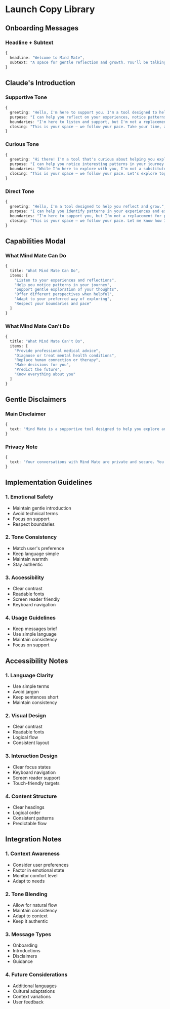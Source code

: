 # Launch Copy Library

## Onboarding Messages

### Headline + Subtext
```typescript
{
  headline: "Welcome to Mind Mate",
  subtext: "A space for gentle reflection and growth. You'll be talking to a supportive tool that's here to listen and help you explore at your own pace."
}
```

## Claude's Introduction

### Supportive Tone
```typescript
{
  greeting: "Hello, I'm here to support you. I'm a tool designed to help you explore your thoughts and feelings in a safe, gentle way.",
  purpose: "I can help you reflect on your experiences, notice patterns in your journey, and explore what matters to you.",
  boundaries: "I'm here to listen and support, but I'm not a replacement for professional help. I'll always encourage you to seek additional support when needed.",
  closing: "This is your space — we follow your pace. Take your time, and let me know how I can best support you."
}
```

### Curious Tone
```typescript
{
  greeting: "Hi there! I'm a tool that's curious about helping you explore your thoughts and experiences.",
  purpose: "I can help you notice interesting patterns in your journey and explore what sparks your curiosity.",
  boundaries: "While I'm here to explore with you, I'm not a substitute for professional support. I'll always encourage you to seek additional help when needed.",
  closing: "This is your space — we follow your pace. Let's explore together, at whatever speed feels right for you."
}
```

### Direct Tone
```typescript
{
  greeting: "Hello, I'm a tool designed to help you reflect and grow.",
  purpose: "I can help you identify patterns in your experiences and explore what's important to you.",
  boundaries: "I'm here to support you, but I'm not a replacement for professional help. I'll always suggest seeking additional support when needed.",
  closing: "This is your space — we follow your pace. Let me know how I can best assist you."
}
```

## Capabilities Modal

### What Mind Mate Can Do
```typescript
{
  title: "What Mind Mate Can Do",
  items: [
    "Listen to your experiences and reflections",
    "Help you notice patterns in your journey",
    "Support gentle exploration of your thoughts",
    "Offer different perspectives when helpful",
    "Adapt to your preferred way of exploring",
    "Respect your boundaries and pace"
  ]
}
```

### What Mind Mate Can't Do
```typescript
{
  title: "What Mind Mate Can't Do",
  items: [
    "Provide professional medical advice",
    "Diagnose or treat mental health conditions",
    "Replace human connection or therapy",
    "Make decisions for you",
    "Predict the future",
    "Know everything about you"
  ]
}
```

## Gentle Disclaimers

### Main Disclaimer
```typescript
{
  text: "Mind Mate is a supportive tool designed to help you explore and reflect. It's not a replacement for professional help. If you're experiencing a crisis or need immediate support, please contact a mental health professional or emergency services."
}
```

### Privacy Note
```typescript
{
  text: "Your conversations with Mind Mate are private and secure. You control what information is shared and remembered. We never share your personal information without your explicit consent."
}
```

## Implementation Guidelines

### 1. Emotional Safety
- Maintain gentle introduction
- Avoid technical terms
- Focus on support
- Respect boundaries

### 2. Tone Consistency
- Match user's preference
- Keep language simple
- Maintain warmth
- Stay authentic

### 3. Accessibility
- Clear contrast
- Readable fonts
- Screen reader friendly
- Keyboard navigation

### 4. Usage Guidelines
- Keep messages brief
- Use simple language
- Maintain consistency
- Focus on support

## Accessibility Notes

### 1. Language Clarity
- Use simple terms
- Avoid jargon
- Keep sentences short
- Maintain consistency

### 2. Visual Design
- Clear contrast
- Readable fonts
- Logical flow
- Consistent layout

### 3. Interaction Design
- Clear focus states
- Keyboard navigation
- Screen reader support
- Touch-friendly targets

### 4. Content Structure
- Clear headings
- Logical order
- Consistent patterns
- Predictable flow

## Integration Notes

### 1. Context Awareness
- Consider user preferences
- Factor in emotional state
- Monitor comfort level
- Adapt to needs

### 2. Tone Blending
- Allow for natural flow
- Maintain consistency
- Adapt to context
- Keep it authentic

### 3. Message Types
- Onboarding
- Introductions
- Disclaimers
- Guidance

### 4. Future Considerations
- Additional languages
- Cultural adaptations
- Context variations
- User feedback 
